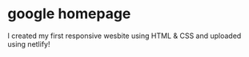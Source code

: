 # google homepage
 I created my first responsive wesbite using HTML & CSS and uploaded using netlify!
